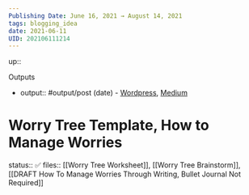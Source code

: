 ```yaml
---
Publishing Date: June 16, 2021 → August 14, 2021
tags: blogging_idea
date: 2021-06-11
UID: 202106111214
---
```

up::

Outputs
- output:: #output/post (date) - [Wordpress](), [Medium]()
# Worry Tree Template, How to Manage Worries
status:: ✅
files:: [[Worry Tree Worksheet]], [[Worry Tree Brainstorm]], [[DRAFT How To Manage Worries Through Writing, Bullet Journal Not Required]]